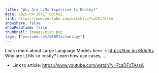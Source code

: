 ```yaml
---
title: "Why Are LLMs Expensive to Deploy?"
date: 2025-04-10T17:00:09Z
link: https://www.youtube.com/watch?v=7caDFcTAssA
showShare: false
showReadTime: false
thumbnail: images/misc.png
tags: ["youtube.com/@IBMTechnology"]
---
```

Learn more about Large Language Models here → https://ibm.biz/BdnRtz Why are LLMs so costly? Learn how use cases, ...

- Link to article: https://www.youtube.com/watch?v=7caDFcTAssA